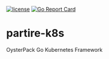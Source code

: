 [![license](https://img.shields.io/badge/license-APACHE-blue.svg)](LICENSE)
[![Go Report Card](https://goreportcard.com/badge/github.com/oysterpack/partire-k8s)](https://goreportcard.com/report/github.com/oysterpack/partire-k8s)

# partire-k8s
OysterPack Go Kubernetes Framework

